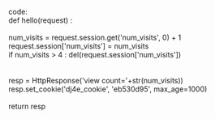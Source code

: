 
code:<br>
def hello(request) :<br>
<br>
    num_visits = request.session.get('num_visits', 0) + 1<br>
    request.session['num_visits'] = num_visits<br>
    if num_visits > 4 : del(request.session['num_visits'])<br>
<br><br>
    resp = HttpResponse('view count='+str(num_visits))<br>
    resp.set_cookie('dj4e_cookie', 'eb530d95', max_age=1000)<br>
<br>
    return resp<br>